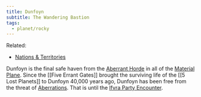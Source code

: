```yaml
---
title: Dunfoyn
subtitle: The Wandering Bastion
tags:
  - planet/rocky
---
```


Related:

- [Nations & Territories](../../state/index.md)

Dunfoyn is the final safe haven from the [Aberrant Horde](../../../creature/species/aberration/index.md) in all of the [Material Plane](../../plane/prime/material.md). Since the [[Five Errant Gates]] brought the surviving life of the [[5 Lost Planets]] to Dunfoyn 40,000 years ago, Dunfoyn has been free from the threat of [Aberrations](../../../creature/species/aberration/index.md). That is until the [Ifvra Party Encounter](../../../event/history/last-stand/ifvra-party-encounter.md).
